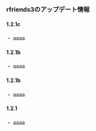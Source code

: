 ### rfriends3のアップデート情報  
  
#### 1.2.1c  
  
・ aaaa  
#### 1.2.1b  
  
・ aaaa  
#### 1.2.1b  
  
・ aaaa  
#### 1.2.1  
  
・ aaaa  
